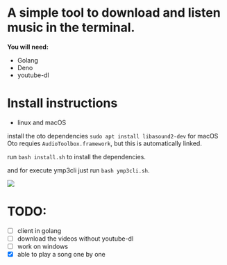 <h1>A simple tool to download and listen music in the terminal.</h1>


**You will need:**

- Golang
- Deno
- youtube-dl

<h1>Install instructions</h1>

- linux and macOS

install the oto dependencies ```sudo apt install libasound2-dev```
for macOS Oto requies `AudioToolbox.framework`, but this is automatically linked.

run ```bash install.sh``` to install the dependencies.

and for execute ymp3cli just run ```bash ymp3cli.sh```.

<img src="https://you-can.ml/monda/yessir.png">

<h1>TODO:</h1>

- [ ] client in golang
- [ ] download the videos without youtube-dl
- [ ] work on windows
- [x] able to play a song one by one
